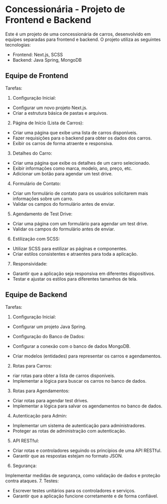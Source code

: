 # Concessionária - Projeto de Frontend e Backend

Este é um projeto de uma concessionária de carros, desenvolvido em equipes separadas para frontend e backend. O projeto utiliza as seguintes tecnologias:

- Frontend: Next.js, SCSS
- Backend: Java Spring, MongoDB

## Equipe de Frontend
Tarefas:
1. Configuração Inicial:

- Configurar um novo projeto Next.js.
- Criar a estrutura básica de pastas e arquivos.

2. Página de Início (Lista de Carros):

- Criar uma página que exibe uma lista de carros disponíveis.
- Fazer requisições para o backend para obter os dados dos carros.
- Exibir os carros de forma atraente e responsiva.
3. Detalhes do Carro:

- Criar uma página que exibe os detalhes de um carro selecionado.
- Exibir informações como marca, modelo, ano, preço, etc.
- Adicionar um botão para agendar um test drive.
4. Formulário de Contato:

- Criar um formulário de contato para os usuários solicitarem mais informações sobre um carro.
- Validar os campos do formulário antes de enviar.
5. Agendamento de Test Drive:

- Criar uma página com um formulário para agendar um test drive.
- Validar os campos do formulário antes de enviar.
6. Estilização com SCSS:

- Utilizar SCSS para estilizar as páginas e componentes.
- Criar estilos consistentes e atraentes para toda a aplicação.
7. Responsividade:

- Garantir que a aplicação seja responsiva em diferentes dispositivos.
- Testar e ajustar os estilos para diferentes tamanhos de tela.
## Equipe de Backend
Tarefas:
1. Configuração Inicial:

- Configurar um projeto Java Spring.
- Configuração do Banco de Dados:

- Configurar a conexão com o banco de dados MongoDB.
- Criar modelos (entidades) para representar os carros e agendamentos.
2. Rotas para Carros:

- riar rotas para obter a lista de carros disponíveis.
- Implementar a lógica para buscar os carros no banco de dados.
3. Rotas para Agendamentos:

- Criar rotas para agendar test drives.
- Implementar a lógica para salvar os agendamentos no banco de dados.
4. Autenticação para Admin:

- Implementar um sistema de autenticação para administradores.
- Proteger as rotas de administração com autenticação.
5. API RESTful:

- Criar rotas e controladores seguindo os princípios de uma API RESTful.
- Garantir que as respostas estejam no formato JSON.
6. Segurança:

Implementar medidas de segurança, como validação de dados e proteção contra ataques.
7. Testes:

- Escrever testes unitários para os controladores e serviços.
- Garantir que a aplicação funcione corretamente e de forma confiável.